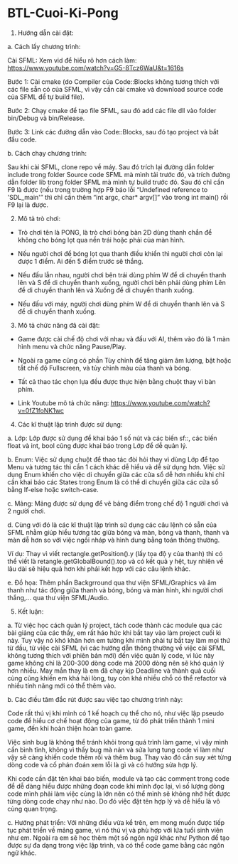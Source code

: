 # BTL-Cuoi-Ki-Pong
1. Hướng dẫn cài đặt:

a. Cách lấy chương trình:

Cài SFML: Xem vid để hiểu rõ hơn cách làm: https://www.youtube.com/watch?v=G5-8Tcz6WaU&t=1616s

Bước 1: Cài cmake (do Compiler của Code::Blocks không tương thích với các file sẵn có của SFML, vì vậy cần cài cmake và download source code của SFML để tự build file).

Bước 2: Chạy cmake để tạo file SFML, sau đó add các file dll vào folder bin/Debug và bin/Release.

Bước 3: Link các đường dẫn vào Code::Blocks, sau đó tạo project và bắt đầu code.

b. Cách chạy chương trình:

Sau khi cài SFML, clone repo về máy. Sau đó trích lại đường dẫn folder include trong folder Source code SFML mà mình tải 
trước đó, và trích đường dẫn folder lib trong folder SFML mà mình tự build trước đó. Sau đó chỉ cần F9 là được (nếu trong trường hợp F9 báo lỗi “Undefined reference to 
'SDL_main'” thì chỉ cần thêm “int argc, char* argv[]” vào trong int main() rồi F9 lại là được.

2. Mô tả trò chơi:

* Trò chơi tên là PONG, là trò chơi bóng bàn 2D dùng thanh chắn để không cho bóng lọt qua nền trái hoặc phải của màn hình.

* Nếu người chơi để bóng lọt qua thanh điều khiển thì người chơi còn lại được 1 điểm. Ai đến 5 điểm trước sẽ thắng.  

* Nếu đấu lẫn nhau, người chơi bên trái dùng phím W để di chuyển thanh lên và S để di chuyển thanh xuống, người chơi bên phải dùng phím Lên để di chuyển thanh lên và 
 Xuống để di chuyển thanh xuống.

* Nếu đấu với máy, người chơi dùng phím W để di chuyển thanh lên và S để di chuyển thanh xuống.

3. Mô tả chức năng đã cài đặt:

* Game được cài chế độ chơi với nhau và đấu với AI, thêm vào đó là 1 màn hình menu và chức năng Pause/Play.

* Ngoài ra game cũng có phần Tùy chỉnh để tăng giảm âm lượng, bật hoặc tắt chế độ Fullscreen, và tủy chình màu của thanh và bóng.

* Tất cả thao tác chọn lựa đều được thực hiện bằng chuột thay vì bàn phím.

* Link Youtube mô tả chức năng: https://www.youtube.com/watch?v=0fZ1foNK1wc

4. Các kĩ thuật lập trình được sử dụng:

a. Lớp: Lớp được sử dụng để khai báo 1 số nút và các biến sf::, các biến float và int, bool cũng được khai báo trong Lớp để dễ quản lý.

b. Enum: Việc sử dụng chuột để thao tác đòi hỏi thay vì dùng Lớp để tạo Menu và tương tác thì cần 1 cách khác dễ hiểu và dễ sử dụng hơn. Việc sử dụng Enum khiến cho việc di chuyển giữa các cửa sổ dễ hơn nhiều khi chỉ cần khai báo các States trong Enum là có thể di chuyển giữa các cửa sổ bằng If-else hoặc switch-case.

c. Mảng: Mảng được sử dụng để vẽ bảng điểm trong chế độ 1 người chơi và 2 người chơi. 

d. Cùng với đó là các kĩ thuật lập trình sử dụng các câu lệnh có sẵn của SFML nhằm giúp hiểu tương tác giữa bóng và màn, bóng và thanh, thanh và màn dễ hơn so với việc ngồi nháp và hình dung bằng toán thông thường.

Ví dụ: Thay vì viết rectangle.getPosition().y (lấy tọa độ y của thanh) thì có thể viết là retangle.getGlobalBound().top và có kết quả y hệt, tuy nhiên về lâu dài sẽ hiệu quả hơn khi phải kết hợp với các câu lệnh khác.

e. Đồ họa: Thêm phần Backgrround qua thư viện SFML/Graphics và âm thanh như tác động giữa thanh và bóng, bóng và màn hình, khi người chơi thắng,... qua thư viện SFML/Audio.

5. Kết luận: 

a. Từ việc học cách quản lý project, tách code thành các module qua các bài giảng của các thầy, em rất háo hức khi bắt tay vào làm project cuối kì này. Tuy vậy nó khó khăn hơn em tưởng khi mình phải tự bắt tay làm mọi thứ từ đầu, từ việc cài SFML (vì các hướng dẫn thông thường về việc cài SFML không tương thích với phiên bản mới) đến việc quản lý code, vì lúc này game không chỉ là 200-300 dòng code mà 2000 dòng nên sẽ khó quản lý hơn nhiều. May mắn thay là em đã chạy kịp Deadline và thành quả cuối cùng cũng khiến em khá hài lòng, tuy còn khá nhiều chỗ có thể refactor và nhiều tính năng mới có thể thêm vào.

b. Các điều tâm đắc rút được sau việc tạo chương trình này:

Code rất thú vị khi mình có 1 kế hoạch cụ thể cho nó, như việc lập pseudo code để hiểu cơ chế hoạt động của game, từ đó phát triển thành 1 mini game, đến khi hoàn thiện hoàn toàn game.

Việc sinh bug là không thể tránh khỏi trong quá trình làm game, vì vậy mình cần bình tĩnh, không vì thấy bug mà nản và sửa lung tung code vì làm như vậy sẽ càng khiến code thêm rối và thêm bug. Thay vào đó cần suy xét từng dòng code và cố phán đoán xem lỗi là gì và có hướng sửa hợp lý.

Khi code cần đặt tên khai báo biến, module và tạo các comment trong code để dễ dàng hiểu được những đoạn code khi mình đọc lại, vì số lượng dòng code mình phải làm việc cùng là lớn nên có thể mình sẽ không nhớ hết được từng dòng code chạy như nào. Do đó việc đặt tên hợp lý và dễ hiểu là vô cùng quan trọng.

c. Hướng phát triển: Với những điều vừa kể trên, em mong muốn được tiếp tục phát triển về mảng game, vì nó thú vị và phù hợp với lứa tuổi sinh viên như em. Ngoài ra em sẽ học thêm một số ngôn ngữ khác như Python để tạo được sự đa dạng trong việc lập trình, và có thể code game bằng các ngôn ngữ khác. 
